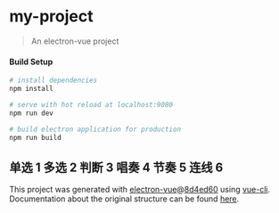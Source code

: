 # my-project

> An electron-vue project

#### Build Setup

``` bash
# install dependencies
npm install

# serve with hot reload at localhost:9080
npm run dev

# build electron application for production
npm run build


```
单选 1 多选 2 判断 3 唱奏 4 节奏 5 连线 6
---

This project was generated with [electron-vue](https://github.com/SimulatedGREG/electron-vue)@[8d4ed60](https://github.com/SimulatedGREG/electron-vue/tree/8d4ed607d65300381a8f47d97923eb07832b1a9a) using [vue-cli](https://github.com/vuejs/vue-cli). Documentation about the original structure can be found [here](https://simulatedgreg.gitbooks.io/electron-vue/content/index.html).
